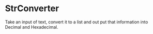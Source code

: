# StrConverter
Take an input of text, convert it to a list and out put that information into Decimal and Hexadecimal.
